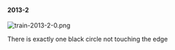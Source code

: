 #### 2013-2
![train-2013-2-0.png](https://github.com/lil-lab/nlvr/raw/master/nlvr/train/images/9/train-2013-2-0.png "train-2013-2-0.png")

There is exactly one black circle not touching the edge